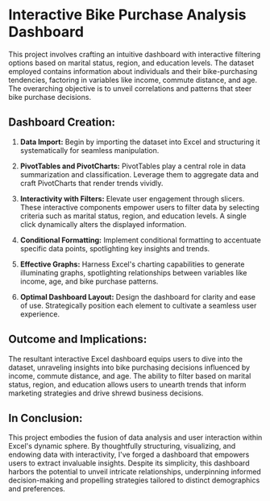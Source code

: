 # Interactive Bike Purchase Analysis Dashboard

This project involves crafting an intuitive dashboard with interactive filtering options based on marital status, region, and education levels. The dataset employed contains information about individuals and their bike-purchasing tendencies, factoring in variables like income, commute distance, and age. The overarching objective is to unveil correlations and patterns that steer bike purchase decisions.

## Dashboard Creation:

1. **Data Import:** Begin by importing the dataset into Excel and structuring it systematically for seamless manipulation.

2. **PivotTables and PivotCharts:** PivotTables play a central role in data summarization and classification. Leverage them to aggregate data and craft PivotCharts that render trends vividly.

3. **Interactivity with Filters:** Elevate user engagement through slicers. These interactive components empower users to filter data by selecting criteria such as marital status, region, and education levels. A single click dynamically alters the displayed information.

4. **Conditional Formatting:** Implement conditional formatting to accentuate specific data points, spotlighting key insights and trends.

5. **Effective Graphs:** Harness Excel's charting capabilities to generate illuminating graphs, spotlighting relationships between variables like income, age, and bike purchase patterns.

6. **Optimal Dashboard Layout:** Design the dashboard for clarity and ease of use. Strategically position each element to cultivate a seamless user experience.

## Outcome and Implications:

The resultant interactive Excel dashboard equips users to dive into the dataset, unraveling insights into bike purchasing decisions influenced by income, commute distance, and age. The ability to filter based on marital status, region, and education allows users to unearth trends that inform marketing strategies and drive shrewd business decisions.

## In Conclusion:

This project embodies the fusion of data analysis and user interaction within Excel's dynamic sphere. By thoughtfully structuring, visualizing, and endowing data with interactivity, I've forged a dashboard that empowers users to extract invaluable insights. Despite its simplicity, this dashboard harbors the potential to unveil intricate relationships, underpinning informed decision-making and propelling strategies tailored to distinct demographics and preferences.
